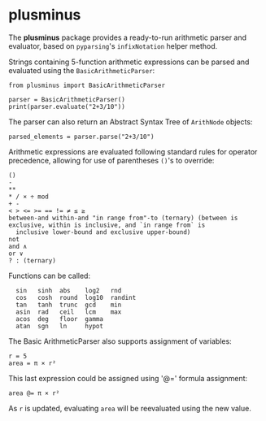 # plusminus

The **plusminus** package provides a ready-to-run arithmetic parser and evaluator, based on `pyparsing`'s 
`infixNotation` helper method.

Strings containing 5-function arithmetic expressions can be parsed and evaluated using the `BasicArithmeticParser`:

    from plusminus import BasicArithmeticParser
    
    parser = BasicArithmeticParser()
    print(parser.evaluate("2+3/10"))

The parser can also return an Abstract Syntax Tree of `ArithNode` objects:

    parsed_elements = parser.parse("2+3/10")

Arithmetic expressions are evaluated following standard rules for operator precedence, allowing for use of parentheses `()`'s 
to override:

    ()
    -
    **
    * / × ÷ mod
    + -
    < > <= >= == != ≠ ≤ ≥
    between-and within-and "in range from"-to (ternary) (between is exclusive, within is inclusive, and `in range from` is
      inclusive lower-bound and exclusive upper-bound)
    not
    and ∧
    or ∨
    ? : (ternary)

Functions can be called:

      sin   sinh  abs    log2   rnd
      cos   cosh  round  log10  randint
      tan   tanh  trunc  gcd    min
      asin  rad   ceil   lcm    max
      acos  deg   floor  gamma
      atan  sgn   ln     hypot


The Basic ArithmeticParser also supports assignment of variables:

    r = 5
    area = π × r²

This last expression could be assigned using '@=' formula assignment:

    area @= π × r²

As `r` is updated, evaluating `area` will be reevaluated using the new value.

